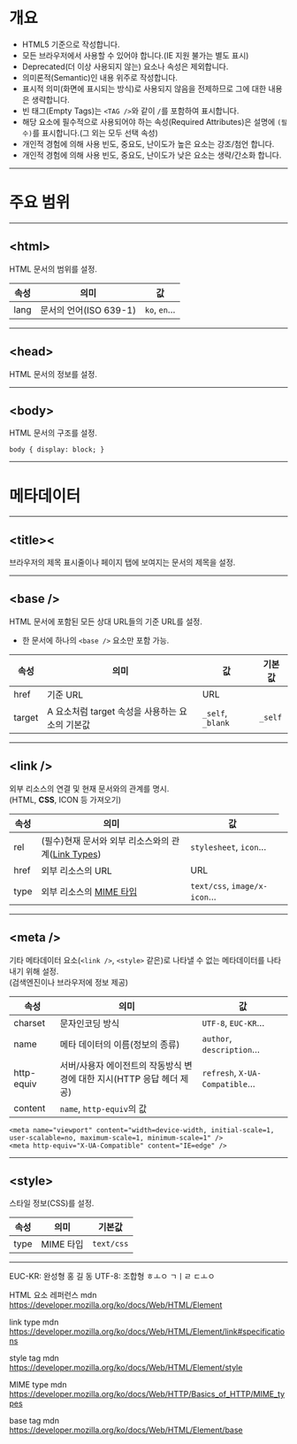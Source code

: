 <h1>개요</span></h1><ul>
<li>HTML5 기준으로 작성합니다.</li>
<li>모든 브라우저에서 사용할 수 있어야 합니다.(IE 지원 불가는 별도 표시)</li>
<li>Deprecated(더 이상 사용되지 않는) 요소나 속성은 제외합니다.</li>
<li>의미론적(Semantic)인 내용 위주로 작성합니다.</li>
<li>표시적 의미(화면에 표시되는 방식)로 사용되지 않음을 전제하므로 그에 대한 내용은 생략합니다.</li>
<li>빈 태그(Empty Tags)는 <code>&lt;TAG /&gt;</code>와 같이 <code>/</code>를 포함하여 표시합니다.</li>
<li>해당 요소에 필수적으로 사용되어야 하는 속성(Required Attributes)은 설명에 <code>(필수)</code>를 표시합니다.(그 외는 모두 선택 속성)</li>
<li>개인적 경험에 의해 사용 빈도, 중요도, 난이도가 높은 요소는 강조/첨언 합니다.</li>
<li>개인적 경험에 의해 사용 빈도, 중요도, 난이도가 낮은 요소는 생략/간소화 합니다.</li>
</ul>

***

<h1>주요 범위</h1>

***

<h2>&lt;html&gt;</h2>
<p>HTML 문서의 범위를 설정.</p>

<table>
<thead>
<tr>
<th>속성</th>
<th>의미</th>
<th>값</th>
</tr>
</thead>
<tbody>
<tr>
<td>lang</td>
<td>문서의 언어(ISO 639-1)</td>
<td><code>ko</code>, <code>en</code>…</td>
</tr>
</tbody>
</table>

***

<h2>&lt;head&gt;</h2>
<p>HTML 문서의 정보를 설정.</p>

***

<h2>&lt;body&gt;</h2>
<p>HTML 문서의 구조를 설정.</p>
<pre><code class="css">body { display: block; }
</code></pre>

****

<h1>메타데이터</h1>

***

<h2>&lt;title&gt;<</h2>
<p>브라우저의 제목 표시줄이나 페이지 탭에 보여지는 문서의 제목을 설정.</p>

***

<h2>&lt;base /&gt;</h2>
<p>HTML 문서에 포함된 모든 상대 URL들의 기준 URL를 설정.</p>
<ul>
    <li>한 문서에 하나의 <code>&lt;base /&gt;</code> 요소만 포함 가능.</li>
</ul>

<table>
    <thead>
        <tr>
            <th>속성</th>
            <th>의미</th>
            <th>값</th>
            <th>기본값</th>
        </tr>
    </thead>
    <tbody>
        <tr>
            <td>href</td>
            <td>기준 URL</td>
            <td>URL</td>
            <td></td>
        </tr>
        <tr>
            <td>target</td>
            <td>A 요소처럼 target 속성을 사용하는 요소의 기본값</td>
            <td><code>_self</code>, <code>_blank</code></td>
            <td><code>_self</code></td>
        </tr>
    </tbody>
</table>

***

<h2>&lt;link /&gt;</h2>
<p>외부 리소스의 연결 및 현재 문서와의 관계를 명시.<br>(HTML, <strong>CSS</strong>, ICON 등 가져오기)</p>
<table>
    <thead>
        <tr>
            <th>속성</th>
            <th>의미</th>
            <th>값</th>
        </tr>
    </thead>
    <tbody>
        <tr>
            <td>rel</td>
            <td>(필수)현재 문서와 외부 리소스와의 관계(<a href="https://developer.mozilla.org/en-US/docs/Web/HTML/Link_types"
                    target="_blank" rel="noopener">Link Types</a>)</td>
            <td><code>stylesheet</code>, <code>icon</code>…</td>
            <td></td>
        </tr>
        <tr>
            <td>href</td>
            <td>외부 리소스의 URL</td>
            <td>URL</td>
            <td></td>
        </tr>
        <tr>
            <td>type</td>
            <td>외부 리소스의 <a href="https://developer.mozilla.org/ko/docs/Web/HTTP/Basics_of_HTTP/MIME_types"
                    target="_blank" rel="noopener">MIME 타입</a></td>
            <td><code>text/css</code>, <code>image/x-icon</code>…</td>
            <td></td>
        </tr>
    </tbody>
</table>

***

<h2>&lt;meta /&gt;</h2>
<p>기타 메타데이터 요소(<code>&lt;link /&gt;</code>, <code>&lt;style&gt;</code> 같은)로 나타낼 수 없는 메타데이터를 나타내기 위해 설정.<br>(검색엔진이나 브라우저에
    정보 제공)</p>
<table>
    <thead>
        <tr>
            <th>속성</th>
            <th>의미</th>
            <th>값</th>
        </tr>
    </thead>
    <tbody>
        <tr>
            <td>charset</td>
            <td>문자인코딩 방식</td>
            <td><code>UTF-8</code>, <code>EUC-KR</code>…</td>
        </tr>
        <tr>
            <td>name</td>
            <td>메타 데이터의 이름(정보의 종류)</td>
            <td><code>author</code>, <code>description</code>…</td>
        </tr>
        <tr>
            <td>http-equiv</td>
            <td>서버/사용자 에이전트의 작동방식 변경에 대한 지시(HTTP 응답 헤더 제공)</td>
            <td><code>refresh</code>, <code>X-UA-Compatible</code>…</td>
        </tr>
        <tr>
            <td>content</td>
            <td><code>name</code>, <code>http-equiv</code>의 값</td>
            <td></td>
        </tr>
    </tbody>
</table>
<pre><code class="html">&lt;meta name=&quot;viewport&quot; content=&quot;width=device-width, initial-scale=1, user-scalable=no, maximum-scale=1, minimum-scale=1&quot; /&gt;
&lt;meta http-equiv=&quot;X-UA-Compatible&quot; content=&quot;IE=edge&quot; /&gt;
</code></pre>

***

<h2>&lt;style&gt;</h2>
<p>스타일 정보(CSS)를 설정.</p>
<table>
    <thead>
        <tr>
            <th>속성</th>
            <th>의미</th>
            <th>기본값</th>
        </tr>
    </thead>
    <tbody>
        <tr>
            <td>type</td>
            <td>MIME 타입</td>
            <td><code>text/css</code></td>
        </tr>
    </tbody>
</table>

***

EUC-KR: 완성형
    홍 길 동
UTF-8: 조합형
    ㅎㅗㅇ ㄱㅣㄹ ㄷㅗㅇ

HTML 요소 레퍼런스 mdn
https://developer.mozilla.org/ko/docs/Web/HTML/Element

link type mdn
https://developer.mozilla.org/ko/docs/Web/HTML/Element/link#specifications

style tag mdn
https://developer.mozilla.org/ko/docs/Web/HTML/Element/style

MIME type mdn
https://developer.mozilla.org/ko/docs/Web/HTTP/Basics_of_HTTP/MIME_types

base tag mdn
https://developer.mozilla.org/ko/docs/Web/HTML/Element/base


